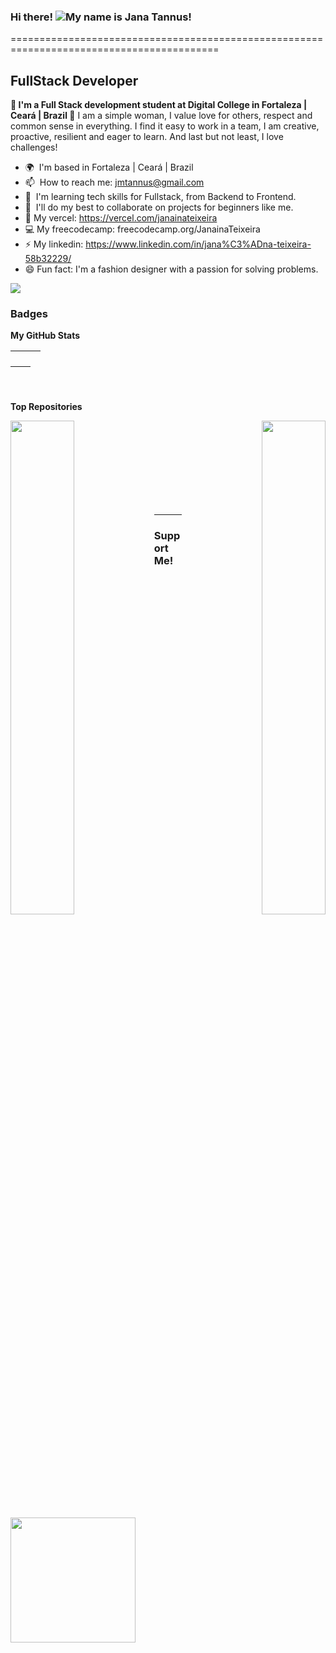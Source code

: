 ### Hi there! ![](https://octodex.github.com/images/femalecodertocat.png)My name is Jana Tannus!
==========================================================================================

FullStack Developer 
----------------------------------

**🌵 I'm a Full Stack development student at Digital College in Fortaleza | Ceará | Brazil 🌻** 
I am a simple woman, I value love for others, respect and common sense in everything. I find it easy to work in a team, I am creative, proactive, resilient and eager to learn. And last but not least, I love challenges!

* 🌍  I'm based in Fortaleza | Ceará | Brazil
* 📫  How to reach me: [jmtannus@gmail.com](mailto:jmtannus@gmail.com)
* 🌱  I'm learning tech skills for Fullstack, from Backend to Frontend.
* 🤝  I'll do my best to collaborate on projects for beginners like me.
* 📁  My vercel: https://vercel.com/janainateixeira
* 💻  My freecodecamp: freecodecamp.org/JanainaTeixeira
* ⚡  My linkedin: https://www.linkedin.com/in/jana%C3%ADna-teixeira-58b32229/
* 😄  Fun fact: I'm a fashion designer with a passion for solving problems. 


![](https://cdn.dribbble.com/users/364116/screenshots/1899338/yogocat_animation.gif)

### Badges

<b>My GitHub Stats</b>

| ![]() | ![]() | ![]() |
| :-: | :-: | :-: |

| ![]() | ![]() |
| :-: | :-: |

<br>

<b>Top Repositories</b>

<p width="70%" align="center"><a href="https://github.com/Janainateixeira/janainateixeira" align="left"><img align="left" width="45%" src="https://github-readme-stats.vercel.app/api/pin/?username=janainateixeira&repo=janainateixeira&title_color=0891b2&text_color=ffffff&icon_color=0891b2&bg_color=1c1917&hide_border=true&locale=en" /></a><a href="https://github.com/Janainateixeira/janainateixeira.github.io" align="right"><img align="right" width="45%" src="https://github-readme-stats.vercel.app/api/pin/?username=janainateixeira&repo=janainateixeira.github.io&title_color=0891b2&text_color=ffffff&icon_color=0891b2&bg_color=1c1917&hide_border=true&locale=en" /></a></p>

<br /><br /><br /><br /><br /><br /><br /><br />

---

### Support Me!

<a href="https://www.buymeacoffee.com/jmtannus"><img src="https://cdn.buymeacoffee.com/buttons/v2/default-yellow.png" width="200" />

